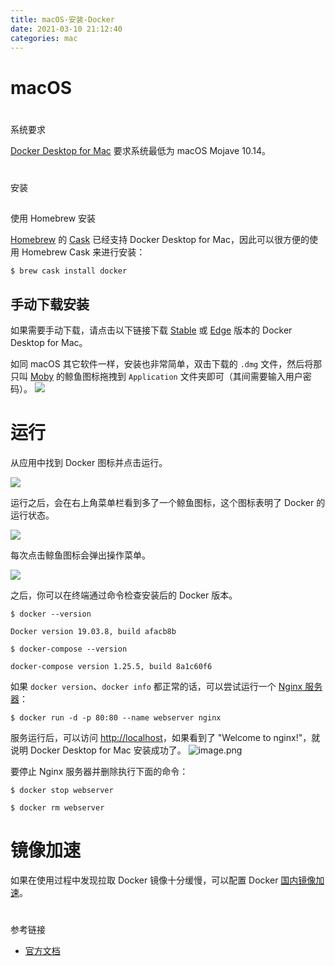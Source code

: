 ```yaml
---
title: macOS-安装-Docker
date: 2021-03-10 21:12:40
categories: mac
---
```

# macOS

# 

系统要求[](https://yeasy.gitbook.io/docker_practice/install/mac#xi-tong-yao-qiu)

[Docker Desktop for Mac](https://docs.docker.com/docker-for-mac/) 要求系统最低为 macOS Mojave 10.14。

# 

安装[](https://yeasy.gitbook.io/docker_practice/install/mac#an-zhuang)

## 

使用 Homebrew 安装[](https://yeasy.gitbook.io/docker_practice/install/mac#shi-yong-homebrew-an-zhuang)

[Homebrew](https://brew.sh/) 的 [Cask](https://github.com/Homebrew/homebrew-cask) 已经支持 Docker Desktop for Mac，因此可以很方便的使用 Homebrew Cask 来进行安装：

```
$ brew cask install docker
```
## 手动下载安装

如果需要手动下载，请点击以下链接下载 [Stable](https://download.docker.com/mac/stable/Docker.dmg) 或 [Edge](https://download.docker.com/mac/edge/Docker.dmg) 版本的 Docker Desktop for Mac。

如同 macOS 其它软件一样，安装也非常简单，双击下载的 `.dmg` 文件，然后将那只叫 [Moby](https://www.docker.com/blog/call-me-moby-dock/) 的鲸鱼图标拖拽到 `Application` 文件夹即可（其间需要输入用户密码）。
![](https://upload-images.jianshu.io/upload_images/10024246-ed67d3f5d80f1b0a.png?imageMogr2/auto-orient/strip%7CimageView2/2/w/1240)


# 运行

从应用中找到 Docker 图标并点击运行。

![](https://upload-images.jianshu.io/upload_images/10024246-53121fff4bb2948c.png?imageMogr2/auto-orient/strip%7CimageView2/2/w/1240)

运行之后，会在右上角菜单栏看到多了一个鲸鱼图标，这个图标表明了 Docker 的运行状态。

![](https://upload-images.jianshu.io/upload_images/10024246-23ece114e822f25d.png?imageMogr2/auto-orient/strip%7CimageView2/2/w/1240)


每次点击鲸鱼图标会弹出操作菜单。

![](https://upload-images.jianshu.io/upload_images/10024246-b9ea98917ad76fe3.png?imageMogr2/auto-orient/strip%7CimageView2/2/w/1240)

之后，你可以在终端通过命令检查安装后的 Docker 版本。

```
$ docker --version

Docker version 19.03.8, build afacb8b

$ docker-compose --version

docker-compose version 1.25.5, build 8a1c60f6
```

如果 `docker version`、`docker info` 都正常的话，可以尝试运行一个 [Nginx 服务器](https://hub.docker.com/_/nginx/)：
```
$ docker run -d -p 80:80 --name webserver nginx
```

服务运行后，可以访问 [http://localhost](http://localhost/)，如果看到了 "Welcome to nginx!"，就说明 Docker Desktop for Mac 安装成功了。
![image.png](https://upload-images.jianshu.io/upload_images/10024246-0e37b4c4c52d946a.png?imageMogr2/auto-orient/strip%7CimageView2/2/w/1240)


要停止 Nginx 服务器并删除执行下面的命令：

```
$ docker stop webserver

$ docker rm webserver

```

# 镜像加速
如果在使用过程中发现拉取 Docker 镜像十分缓慢，可以配置 Docker [国内镜像加速](https://yeasy.gitbook.io/docker_practice/install/mirror)。

# 

参考链接[](https://yeasy.gitbook.io/docker_practice/install/mac#can-kao-lian-jie)

*   [官方文档](https://docs.docker.com/docker-for-mac/install/)
